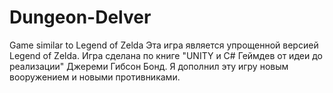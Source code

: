 # Dungeon-Delver
Game similar to Legend of Zelda
Эта игра является упрощенной версией Legend of Zelda. Игра сделана по книге "UNITY и C# Геймдев от идеи до реализации" Джереми Гибсон Бонд. Я дополнил эту игру новым вооружением и новыми противниками.
